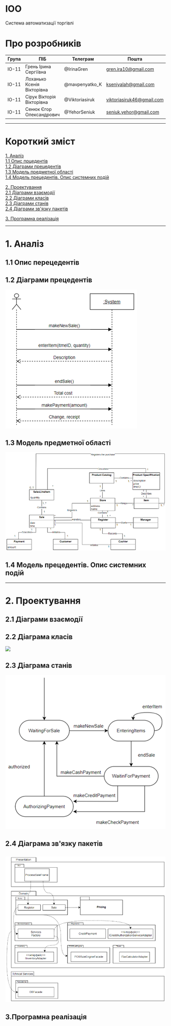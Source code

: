 # IOO
Система автоматизації торгівлі
# Про розробників
|Група|ПІБ|Телеграм|Пошта|
|-----|---|-|-|
|ІО-11|Грень Ірина Сергіївна     |@IrinaGren|gren.ira10@gmail.com|
|ІО-11|Лоханько Ксенія Вікторівна|@mavpenyatko_K|kseniyalah@gmail.com|
|ІО-11|Сірук Вікторія Вікторівна |@Viktoriasiruk|viktoriasiruk46@gmail.com|
|ІО-11|Сенюк Єгор Олександрович  |@YehorSeniuk|seniuk.yehor@gmail.com|
---
# Короткий зміст

[1. Аналіз](#1) <br />
    [1.1 Опис прцедентів](#1.1) <br/>
    [1.2 Діаграми прецедентів](#1.2) <br/>
    [1.3 Модель предметної області](#1.3) <br/>
    [1.4 Модель прецедентів. Опис системних подій](#1.4)<br/>

[2. Проектування](#2)<br/>
    [2.1 Діаграми взаємодії](#2.1)<br/>
    [2.2 Діаграми класів](#2.2) <br/>
    [2.3 Діаграми станів](#2.3) <br/>
    [2.4 Діаграми зв'язку пакетів](#2.4) <br/>

[3. Програмна реалізація](#3) <br/>

---
# <a name="1">1. Аналіз</a>
## <a name="1.1">1.1 Опис перецедентів</a>
## <a name="1.2">1.2 Діаграми прецедентів</a>
<img src="img/SequenceDiagram.png"></img>
## <a name="1.3">1.3 Модель предметної області</a>
<img src="img/DomainModel.png"/></img>
## <a name="1.4">1.4 Модель прецедентів. Опис системних подій</a>
---
# <a name="2">2. Проектування</a>
## <a name="2.1">2.1 Діаграми взаємодії</a>
## <a name="2.2">2.2 Діаграма класів</a>
<img src="img/ClassDiagram"></img>
## <a name="2.3">2.3 Діаграма станів</a>
<img src="img/StateDiagram.png"></img>
## <a name="2.4">2.4 Діаграма зв'язку пакетів</a>
<img src="img/PackagesDiagram.png"></img>
---
## <a>3.Програмна реалізація</a>
